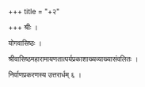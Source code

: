 +++
title = "+२"

+++
श्रीः ।  
  
योगवासिष्ठः ।  
  
श्रीवासिष्ठमहारामायणतात्पर्यप्रकाशाख्यव्याख्यासंवलितः ।  
  
निर्वाणप्रकरणस्य उत्तरार्धम् ६ ।  
  